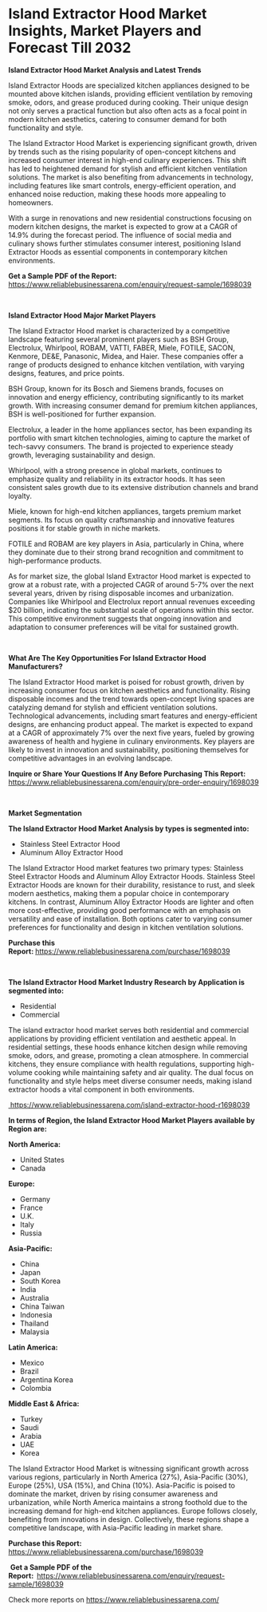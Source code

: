<p><h1>Island Extractor Hood Market Insights, Market Players and Forecast Till 2032</h1></p><p><strong>Island Extractor Hood Market Analysis and Latest Trends</strong></p>
<p><p>Island Extractor Hoods are specialized kitchen appliances designed to be mounted above kitchen islands, providing efficient ventilation by removing smoke, odors, and grease produced during cooking. Their unique design not only serves a practical function but also often acts as a focal point in modern kitchen aesthetics, catering to consumer demand for both functionality and style.</p><p>The Island Extractor Hood Market is experiencing significant growth, driven by trends such as the rising popularity of open-concept kitchens and increased consumer interest in high-end culinary experiences. This shift has led to heightened demand for stylish and efficient kitchen ventilation solutions. The market is also benefiting from advancements in technology, including features like smart controls, energy-efficient operation, and enhanced noise reduction, making these hoods more appealing to homeowners.</p><p>With a surge in renovations and new residential constructions focusing on modern kitchen designs, the market is expected to grow at a CAGR of 14.9% during the forecast period. The influence of social media and culinary shows further stimulates consumer interest, positioning Island Extractor Hoods as essential components in contemporary kitchen environments.</p></p>
<p><strong>Get a Sample PDF of the Report:&nbsp;</strong> <a href="https://www.reliablebusinessarena.com/enquiry/request-sample/1698039?utm_campaign=2527&utm_medium=2&utm_source=Github&utm_content=ia&utm_term=04042025&utm_id=island-extractor-hood">https://www.reliablebusinessarena.com/enquiry/request-sample/1698039</a></p>
<p>&nbsp;</p>
<p><strong>Island Extractor Hood Major Market Players</strong></p>
<p><p>The Island Extractor Hood market is characterized by a competitive landscape featuring several prominent players such as BSH Group, Electrolux, Whirlpool, ROBAM, VATTI, FABER, Miele, FOTILE, SACON, Kenmore, DE&E, Panasonic, Midea, and Haier. These companies offer a range of products designed to enhance kitchen ventilation, with varying designs, features, and price points.</p><p>BSH Group, known for its Bosch and Siemens brands, focuses on innovation and energy efficiency, contributing significantly to its market growth. With increasing consumer demand for premium kitchen appliances, BSH is well-positioned for further expansion.</p><p>Electrolux, a leader in the home appliances sector, has been expanding its portfolio with smart kitchen technologies, aiming to capture the market of tech-savvy consumers. The brand is projected to experience steady growth, leveraging sustainability and design.</p><p>Whirlpool, with a strong presence in global markets, continues to emphasize quality and reliability in its extractor hoods. It has seen consistent sales growth due to its extensive distribution channels and brand loyalty.</p><p>Miele, known for high-end kitchen appliances, targets premium market segments. Its focus on quality craftsmanship and innovative features positions it for stable growth in niche markets.</p><p>FOTILE and ROBAM are key players in Asia, particularly in China, where they dominate due to their strong brand recognition and commitment to high-performance products.</p><p>As for market size, the global Island Extractor Hood market is expected to grow at a robust rate, with a projected CAGR of around 5-7% over the next several years, driven by rising disposable incomes and urbanization. Companies like Whirlpool and Electrolux report annual revenues exceeding $20 billion, indicating the substantial scale of operations within this sector. This competitive environment suggests that ongoing innovation and adaptation to consumer preferences will be vital for sustained growth.</p></p>
<p>&nbsp;</p>
<p><strong>What Are The Key Opportunities For Island Extractor Hood Manufacturers?</strong></p>
<p><p>The Island Extractor Hood market is poised for robust growth, driven by increasing consumer focus on kitchen aesthetics and functionality. Rising disposable incomes and the trend towards open-concept living spaces are catalyzing demand for stylish and efficient ventilation solutions. Technological advancements, including smart features and energy-efficient designs, are enhancing product appeal. The market is expected to expand at a CAGR of approximately 7% over the next five years, fueled by growing awareness of health and hygiene in culinary environments. Key players are likely to invest in innovation and sustainability, positioning themselves for competitive advantages in an evolving landscape.</p></p>
<p><strong>Inquire or Share Your Questions If Any Before Purchasing This Report:</strong> <a href="https://www.reliablebusinessarena.com/enquiry/pre-order-enquiry/1698039?utm_campaign=2527&utm_medium=2&utm_source=Github&utm_content=ia&utm_term=04042025&utm_id=island-extractor-hood">https://www.reliablebusinessarena.com/enquiry/pre-order-enquiry/1698039</a></p>
<p>&nbsp;</p>
<p><strong>Market Segmentation</strong></p>
<p><strong>The Island Extractor Hood Market Analysis by types is segmented into:</strong></p>
<p><ul><li>Stainless Steel Extractor Hood</li><li>Aluminum Alloy Extractor Hood</li></ul></p>
<p><p>The Island Extractor Hood market features two primary types: Stainless Steel Extractor Hoods and Aluminum Alloy Extractor Hoods. Stainless Steel Extractor Hoods are known for their durability, resistance to rust, and sleek modern aesthetics, making them a popular choice in contemporary kitchens. In contrast, Aluminum Alloy Extractor Hoods are lighter and often more cost-effective, providing good performance with an emphasis on versatility and ease of installation. Both options cater to varying consumer preferences for functionality and design in kitchen ventilation solutions.</p></p>
<p><strong>Purchase this Report:&nbsp;</strong><a href="https://www.reliablebusinessarena.com/purchase/1698039?utm_campaign=2527&utm_medium=2&utm_source=Github&utm_content=ia&utm_term=04042025&utm_id=island-extractor-hood">https://www.reliablebusinessarena.com/purchase/1698039</a></p>
<p>&nbsp;</p>
<p><strong>The Island Extractor Hood Market Industry Research by Application is segmented into:</strong></p>
<p><ul><li>Residential</li><li>Commercial</li></ul></p>
<p><p>The island extractor hood market serves both residential and commercial applications by providing efficient ventilation and aesthetic appeal. In residential settings, these hoods enhance kitchen design while removing smoke, odors, and grease, promoting a clean atmosphere. In commercial kitchens, they ensure compliance with health regulations, supporting high-volume cooking while maintaining safety and air quality. The dual focus on functionality and style helps meet diverse consumer needs, making island extractor hoods a vital component in both environments.</p></p>
<p><a href="https://www.reliablebusinessarena.com/island-extractor-hood-r1698039?utm_campaign=2527&utm_medium=2&utm_source=Github&utm_content=ia&utm_term=04042025&utm_id=island-extractor-hood">&nbsp;https://www.reliablebusinessarena.com/island-extractor-hood-r1698039</a></p>
<p><strong>In terms of Region, the Island Extractor Hood Market Players available by Region are:</strong></p>
<p>
    <p> <strong> North America: </strong>
        <ul>
            <li>United States</li>
            <li>Canada</li>
        </ul>
        </p> 
    <p> <strong> Europe: </strong>
        <ul>
            <li>Germany</li>
            <li>France</li>
            <li>U.K.</li>
            <li>Italy</li>
            <li>Russia</li>
        </ul>
        </p> 
    <p> <strong> Asia-Pacific: </strong>
        <ul>
            <li>China</li>
            <li>Japan</li>
            <li>South Korea</li>
            <li>India</li>
            <li>Australia</li>
            <li>China Taiwan</li>
            <li>Indonesia</li>
            <li>Thailand</li>
            <li>Malaysia</li>
        </ul>
        </p> 
    <p> <strong> Latin America: </strong>
        <ul>
            <li>Mexico</li>
            <li>Brazil</li>
            <li>Argentina Korea</li>
            <li>Colombia</li>
        </ul>
        </p> 
    <p> <strong> Middle East & Africa: </strong>
        <ul>
            <li>Turkey</li>
            <li>Saudi</li>
            <li>Arabia</li>
            <li>UAE</li>
            <li>Korea</li>
        </ul>
    </p>
    </p>
<p><p>The Island Extractor Hood Market is witnessing significant growth across various regions, particularly in North America (27%), Asia-Pacific (30%), Europe (25%), USA (15%), and China (10%). Asia-Pacific is poised to dominate the market, driven by rising consumer awareness and urbanization, while North America maintains a strong foothold due to the increasing demand for high-end kitchen appliances. Europe follows closely, benefiting from innovations in design. Collectively, these regions shape a competitive landscape, with Asia-Pacific leading in market share.</p></p>
<p><strong>Purchase this Report: </strong><a href="https://www.reliablebusinessarena.com/purchase/1698039?utm_campaign=2527&utm_medium=2&utm_source=Github&utm_content=ia&utm_term=04042025&utm_id=island-extractor-hood">https://www.reliablebusinessarena.com/purchase/1698039</a></p>
<p>&nbsp;<strong>Get a Sample PDF of the Report:&nbsp;&nbsp;</strong><a href="https://www.reliablebusinessarena.com/enquiry/request-sample/1698039?utm_campaign=2527&utm_medium=2&utm_source=Github&utm_content=ia&utm_term=04042025&utm_id=island-extractor-hood">https://www.reliablebusinessarena.com/enquiry/request-sample/1698039</a></p>
<p><strong></strong></p>
<p>Check more reports on <a href="https://www.reliablebusinessarena.com/?utm_campaign=2527&utm_medium=2&utm_source=Github&utm_content=ia&utm_term=04042025&utm_id=island-extractor-hood">https://www.reliablebusinessarena.com/</a></p>
